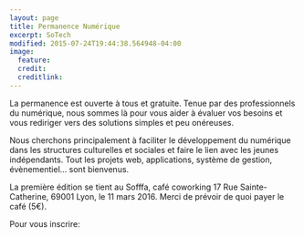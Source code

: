 ```yaml
---
layout: page
title: Permanence Numérique
excerpt: SoTech
modified: 2015-07-24T19:44:38.564948-04:00
image:
  feature:
  credit:
  creditlink:
---
```


La permanence est ouverte à tous et gratuite. Tenue par des professionnels du numérique, nous sommes là pour vous aider à évaluer vos besoins et vous rediriger vers des solutions simples et peu onéreuses. 

Nous cherchons principalement à faciliter le développement du numérique dans les structures culturelles et sociales et faire le lien avec les jeunes indépendants. Tout les projets web, applications, système de gestion, évènementiel... sont bienvenus.

La première édition se tient au Sofffa, café coworking 17 Rue Sainte-Catherine, 69001 Lyon, le 11 mars 2016. Merci de prévoir de quoi payer le café (5€).

Pour vous inscrire: 

<div class="typeform-widget" data-url="https://xalava.typeform.com/to/hLeUZu" data-text="La permanence numérique" style="width:100%;height:600px;"></div>
<script>(function(){var qs,js,q,s,d=document,gi=d.getElementById,ce=d.createElement,gt=d.getElementsByTagName,id='typef_orm',b='https://s3-eu-west-1.amazonaws.com/share.typeform.com/';if(!gi.call(d,id)){js=ce.call(d,'script');js.id=id;js.src=b+'widget.js';q=gt.call(d,'script')[0];q.parentNode.insertBefore(js,q)}})()</script>